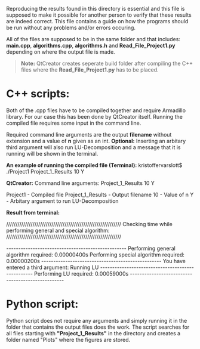 
Reproducing the results found in this directory is essential and this file is supposed to make it possible for another person to verify that these results are indeed correct. This file contains a guide on how the programs should be run without any problems and/or errors occuring.

All of the files are supposed to be in the same folder and that includes:
**main.cpp**, **algorithms.cpp**, **algorithms.h** and **Read_File_Project1.py**
depending on where the output file is made.
> **Note:** QtCreator creates seperate build folder after compiling the C++ files where the **Read_File_Project1.py** has to be placed.

# C++ scripts:
Both of the .cpp files have to be compiled together and require Armadillo library.
For our case this has been done by QtCreator itself. 
Running the compiled file requires some input in the command line.

Required command line arguments are the output **filename** without extension 
and a value of **n** given as an int. 
**Optional:** Inserting an arbitary third argument will also run LU-Decomposition and a message that it is running will be shown in the terminal. 

**An example of running the compiled file (Terminal):**
kristoffervarslott$ ./Project1 Project_1_Results 10 Y

**QtCreator:**
Command line arguments: Project_1_Results 10 Y

Project1 - Compiled file
Project_1_Results - Output filename
10 - Value of n
Y - Arbitary argument to run LU-Decomposition

**Result from terminal:**

/////////////////////////////////////////////////////////////
Checking time while performing general and special algorithm:
/////////////////////////////////////////////////////////////

\--------------------------------------------------
Performing general algorithm required: 0.00000400s
Performing special algorithm required: 0.00000200s
\--------------------------------------------------
You have entered a third argument: Running LU
\--------------------------------------------------
Performing LU required: 0.00059000s
\--------------------------------------------------

# Python script:
Python script does not require any arguments and simply running it in the folder that contains the output files does the work. The script searches for all files starting with 
**"Project_1_Results"** in the directory and creates a folder named "Plots" where the figures are stored.
